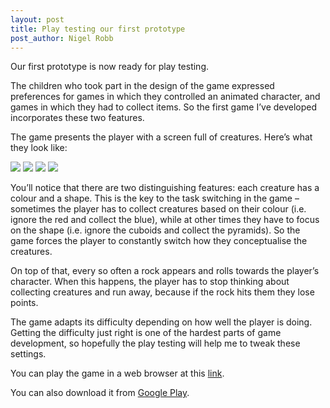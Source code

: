 ```yaml
---
layout: post
title: Play testing our first prototype
post_author: Nigel Robb
---
```

Our first prototype is now ready for play testing.

The children who took part in the design of the game expressed preferences for games in which they controlled an animated character, and games in which they had to collect items. So the first game I’ve developed incorporates these two features.

The game presents the player with a screen full of creatures. Here’s what they look like:

![]({{site.url}}/taster-game-images/images_s-01-2.png)
![]({{site.url}}/taster-game-images/images_s-01-3.png)
![]({{site.url}}/taster-game-images/images_s-01-4.png)
![]({{site.url}}/taster-game-images/images_s-01.png)

You’ll notice that there are two distinguishing features: each creature has a colour and a shape. This is the key to the task switching in the game – sometimes the player has to collect creatures based on their colour (i.e. ignore the red and collect the blue), while at other times they have to focus on the shape (i.e. ignore the cuboids and collect the pyramids). So the game forces the player to constantly switch how they conceptualise the creatures.

On top of that, every so often a rock appears and rolls towards the player’s character. When this happens, the player has to stop thinking about collecting creatures and run away, because if the rock hits them they lose points.

The game adapts its difficulty depending on how well the player is doing. Getting the difficulty just right is one of the hardest parts of game development, so hopefully the play testing will help me to tweak these settings.

You can play the game in a web browser at this [link](http://nrobb.github.io/taster/).

You can also download it from [Google Play](https://play.google.com/store/apps/details?id=com.nrobb.taster&hl=en_GB).
